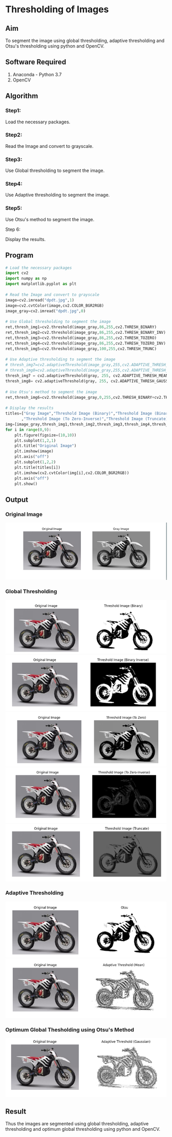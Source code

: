 # Thresholding of Images
## Aim
To segment the image using global thresholding, adaptive thresholding and Otsu's thresholding using python and OpenCV.

## Software Required
1. Anaconda - Python 3.7
2. OpenCV

## Algorithm

### Step1:

Load the necessary packages.

### Step2:

Read the Image and convert to grayscale.

### Step3:

Use Global thresholding to segment the image.

### Step4:

Use Adaptive thresholding to segment the image.

### Step5:

Use Otsu's method to segment the image.

Step 6:

Display the results.
## Program

```python
# Load the necessary packages
import cv2
import numpy as np
import matplotlib.pyplot as plt

# Read the Image and convert to grayscale
image=cv2.imread("dpdt.jpg",1)
image=cv2.cvtColor(image,cv2.COLOR_BGR2RGB)
image_gray=cv2.imread("dpdt.jpg",0)

# Use Global thresholding to segment the image
ret,thresh_img1=cv2.threshold(image_gray,86,255,cv2.THRESH_BINARY)
ret,thresh_img2=cv2.threshold(image_gray,86,255,cv2.THRESH_BINARY_INV)
ret,thresh_img3=cv2.threshold(image_gray,86,255,cv2.THRESH_TOZERO)
ret,thresh_img4=cv2.threshold(image_gray,86,255,cv2.THRESH_TOZERO_INV)
ret,thresh_img5=cv2.threshold(image_gray,100,255,cv2.THRESH_TRUNC)

# Use Adaptive thresholding to segment the image
# thresh_img7=cv2.adaptiveThreshold(image_gray,255,cv2.ADAPTIVE_THRESH_MEAN_C,cv2.THRESH_BINARY,11,2)
# thresh_img8=cv2.adaptiveThreshold(image_gray,255,cv2.ADAPTIVE_THRESH_GAUSSIAN_C,cv2.THRESH_BINARY,11,2)
thresh_img7 = cv2.adaptiveThreshold(gray, 255, cv2.ADAPTIVE_THRESH_MEAN_C,cv2.THRESH_BINARY, 11,2) 
thresh_img8= cv2.adaptiveThreshold(gray, 255, cv2.ADAPTIVE_THRESH_GAUSSIAN_C,cv2.THRESH_BINARY, 11,2)

# Use Otsu's method to segment the image 
ret,thresh_img6=cv2.threshold(image_gray,0,255,cv2.THRESH_BINARY+cv2.THRESH_OTSU)

# Display the results
titles=["Gray Image","Threshold Image (Binary)","Threshold Image (Binary Inverse)","Threshold Image (To Zero)"
       ,"Threshold Image (To Zero-Inverse)","Threshold Image (Truncate)","Otsu","Adaptive Threshold (Mean)","Adaptive Threshold (Gaussian)"]
img=[image_gray,thresh_img1,thresh_img2,thresh_img3,thresh_img4,thresh_img5,thresh_img6,thresh_img7,thresh_img8]
for i in range(0,9):
    plt.figure(figsize=(10,10))
    plt.subplot(1,2,1)
    plt.title("Original Image")
    plt.imshow(image)
    plt.axis("off")
    plt.subplot(1,2,2)
    plt.title(titles[i])
    plt.imshow(cv2.cvtColor(img[i],cv2.COLOR_BGR2RGB))
    plt.axis("off")
    plt.show()
```
## Output

### Original Image
![](1.png)

### Global Thresholding
![](2.png)
![](3.png)
![](4.png)
![](5.png)
![](6.png)
### Adaptive Thresholding
![](7.png)
![](8.png)
### Optimum Global Thesholding using Otsu's Method

![](9.png)


## Result
Thus the images are segmented using global thresholding, adaptive thresholding and optimum global thresholding using python and OpenCV.
